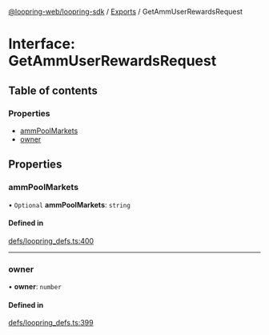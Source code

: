 [@loopring-web/loopring-sdk](../README.md) / [Exports](../modules.md) / GetAmmUserRewardsRequest

# Interface: GetAmmUserRewardsRequest

## Table of contents

### Properties

- [ammPoolMarkets](GetAmmUserRewardsRequest.md#ammpoolmarkets)
- [owner](GetAmmUserRewardsRequest.md#owner)

## Properties

### ammPoolMarkets

• `Optional` **ammPoolMarkets**: `string`

#### Defined in

[defs/loopring_defs.ts:400](https://github.com/Loopring/loopring_sdk/blob/538bd47/src/defs/loopring_defs.ts#L400)

___

### owner

• **owner**: `number`

#### Defined in

[defs/loopring_defs.ts:399](https://github.com/Loopring/loopring_sdk/blob/538bd47/src/defs/loopring_defs.ts#L399)
